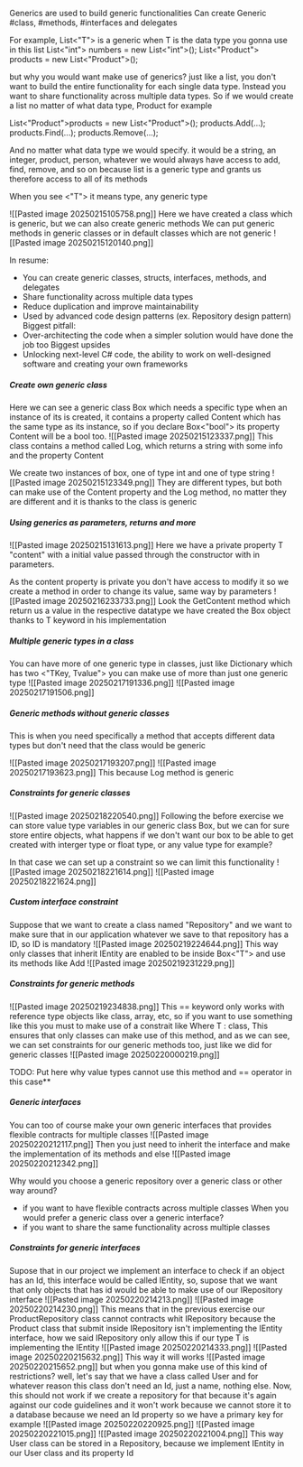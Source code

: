 Generics are used to build generic functionalities
Can create Generic #class, #methods, #interfaces and delegates


For example, List<"T"> is a generic when T is the data type you gonna use in this list
List<"int"> numbers = new List<"int">();
List<"Product"> products = new List<"Product">();

but why you would want make use of generics?
just like a list, you don't want to build the entire functionality for each single data type. Instead you want to share functionality across multiple data types.
So if we would create a list no matter of what data type, Product for example

List<"Product">products = new List<"Product">();
products.Add(...);
products.Find(...);
products.Remove(...);

And no matter what data type we would specify. it would be a string, an integer, product, person, whatever we would always have access to add, find, remove, and so on because list is a generic type and grants us therefore access to all of its methods

When you see <"T"> it means type, any generic type

![[Pasted image 20250215105758.png]]
Here we have created a class which is generic, but we can also create generic methods
We can put generic methods in generic classes or in default classes which are not generic
![[Pasted image 20250215120140.png]]

In resume:
- You can create generic classes, structs, interfaces, methods, and delegates
- Share functionality across multiple data types
- Reduce duplication and improve maintainability
- Used by advanced code design patterns (ex. Repository design pattern)
Biggest pitfall:
- Over-architecting the code when a simpler solution would have done the job too
 Biggest upsides
 - Unlocking next-level C# code, the ability to work on well-designed software and creating your own frameworks

##### Create own generic class
Here we can see a generic class Box which needs a specific type when an instance of its is created, it contains a property called Content which has the same type as its instance, so if you declare Box<"bool"> its property Content will be a bool too.
![[Pasted image 20250215123337.png]]
This class contains a method called Log, which returns a string with some info and the property Content

We create two instances of box, one of type int and one of type string
![[Pasted image 20250215123349.png]]
They are different types, but both can make use of the Content property and the Log method, no matter they are different and it is thanks to the class is generic


##### Using generics as parameters, returns and more
![[Pasted image 20250215131613.png]]
Here we have a private property T "content" with a initial value passed through the constructor with in parameters.

As the content property is private you don't have access to modify it so we create a method in order to change its value, same way by parameters
![[Pasted image 20250216233733.png]]
Look the GetContent method which return us a value in the respective datatype we have created the Box object thanks to T keyword in his implementation

##### Multiple generic types in a class
You can have more of one generic type in classes, just like Dictionary which has two <"TKey, Tvalue"> you can make use of more than just one generic type
![[Pasted image 20250217191336.png]]
![[Pasted image 20250217191506.png]]

##### Generic methods without generic classes
This is when you need specifically a method that accepts different data types but don't need that the class would be generic

![[Pasted image 20250217193207.png]]
![[Pasted image 20250217193623.png]]
This because Log method is generic

##### Constraints for generic classes
![[Pasted image 20250218220540.png]]
Following the before exercise we can store value type variables in our generic class Box, but we can for sure store entire objects, what happens if we don't want our box to be able to get created with interger type or float type, or any value type for example?

In that case we can set up a constraint so we can limit this functionality
![[Pasted image 20250218221614.png]]
![[Pasted image 20250218221624.png]]

##### Custom interface constraint
Suppose that we want to create a class named "Repository" and we want to make sure that in our application whatever we save to that repository has a ID, so ID is mandatory
![[Pasted image 20250219224644.png]]
This way only classes that inherit IEntity are enabled to be inside Box<"T"> and use its methods like Add
![[Pasted image 20250219231229.png]]
##### Constraints for generic methods
![[Pasted image 20250219234838.png]]
This == keyword only works with reference type objects like class, array, etc, so if you want to use something like this you must to make use of a constrait like Where T : class, This ensures that only classes can make use of this method, and as we can see, we can set constraints for our generic methods too, just like we did for generic classes
![[Pasted image 20250220000219.png]]

TODO: Put here why value types cannot use this method and == operator in this case**

##### Generic interfaces
You can too of course make your own generic interfaces that provides flexible contracts for multiple classes
![[Pasted image 20250220212117.png]]
Then you just need to inherit the interface and make the implementation of its methods and else
![[Pasted image 20250220212342.png]]

Why would you choose a generic repository over a generic class or other way around?
- if you want to have flexible contracts across multiple classes
When you would prefer a generic class over a generic interface?
- if you want to share the same functionality across multiple classes

##### Constraints for generic interfaces
Supose that in our project we implement an interface to check if an object has an Id, this interface would be called IEntity, so, supose that we want that only objects that has id would be able to make use of our IRepository interface
![[Pasted image 20250220214213.png]]
![[Pasted image 20250220214230.png]]
This means that in the previous exercise our ProductRepository class cannot contracts whit IRepository because the Product class that submit inside IRepository isn't implementing the IEntity interface, how we said IRepository only allow this if our type T is implementing the IEntity
![[Pasted image 20250220214333.png]]
![[Pasted image 20250220215632.png]]
This way it will works
![[Pasted image 20250220215652.png]]
but when you gonna make use of this kind of restrictions? well, let's say that we have a class called User and for whatever reason this class don't need an Id, just a name, nothing else.
Now, this should not work if we create a repository for that because it's again against our code guidelines and it won't work because we cannot store it to a database because we need an Id property so we have a primary key for example
![[Pasted image 20250220220925.png]]
![[Pasted image 20250220221015.png]]
![[Pasted image 20250220221004.png]]
This way User class can be stored in a Repository, because we implement IEntity in our User class and its property Id